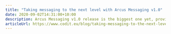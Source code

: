 ```yaml
---
title: "Taking messaging to the next level with Arcus Messaging v1.0"
date: 2020-09-02T14:31:00+10:00
description: Arcus Messaging v1.0 release is the biggest one yet, providing more ways to authenticate and many other improvements.
articleUrl: https://www.codit.eu/blog/taking-messaging-to-the-next-level-with-arcus-messaging-v1-0/
---
```

